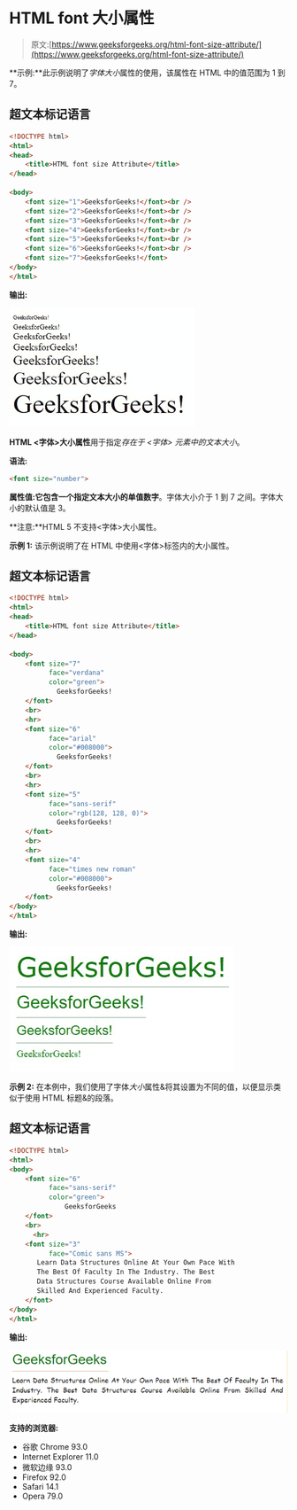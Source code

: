 # HTML font 大小属性

> 原文:[https://www.geeksforgeeks.org/html-font-size-attribute/](https://www.geeksforgeeks.org/html-font-size-attribute/)

**示例:**此示例说明了*字体大小*属性的使用，该属性在 HTML 中的值范围为 1 到 7。

## 超文本标记语言

```html
<!DOCTYPE html>
<html>
<head>
    <title>HTML font size Attribute</title>
</head>

<body> 
    <font size="1">GeeksforGeeks!</font><br />
    <font size="2">GeeksforGeeks!</font><br />
    <font size="3">GeeksforGeeks!</font><br />
    <font size="4">GeeksforGeeks!</font><br />
    <font size="5">GeeksforGeeks!</font><br />
    <font size="6">GeeksforGeeks!</font><br />
    <font size="7">GeeksforGeeks!</font> 
</body>
</html>
```

**输出:**

![](img/2d7b6da2b801f0666523b02cce0a28f9.png)

**HTML <字体>大小属性**用于指定*存在于 *<字体>* 元素中的文本大小*。

**语法:**

```html
<font size="number">
```

**属性值:**它包含一个指定文本大小的单值**数字**。字体大小介于 1 到 7 之间。字体大小的默认值是 3。

**注意:**HTML 5 不支持<字体>大小属性。

**示例 1:** 该示例说明了在 HTML 中使用<字体>标签内的大小属性。

## 超文本标记语言

```html
<!DOCTYPE html>
<html>
<head>
    <title>HTML font size Attribute</title>
</head>

<body> 
    <font size="7" 
          face="verdana" 
          color="green">
            GeeksforGeeks!
    </font>
    <br>
    <hr> 
    <font size="6" 
          face="arial" 
          color="#008000">
            GeeksforGeeks!
    </font>
    <br>
    <hr> 
    <font size="5" 
          face="sans-serif" 
          color="rgb(128, 128, 0)">
            GeeksforGeeks!
    </font>
    <br>
    <hr> 
    <font size="4" 
          face="times new roman" 
          color="#008000">
            GeeksforGeeks!
    </font>
</body>
</html>
```

**输出:**

![](img/89ecbebfb6a0adcd781e0cfee0f0c7b0.png)

**示例 2:** 在本例中，我们使用了字体*大小*属性&将其设置为不同的值，以便显示类似于使用 HTML 标题&的段落。

## 超文本标记语言

```html
<!DOCTYPE html>
<html>
<body> 
    <font size="6" 
          face="sans-serif" 
          color="green">
              GeeksforGeeks
    </font>
    <br>
      <hr>
    <font size="3" 
          face="Comic sans MS">
       Learn Data Structures Online At Your Own Pace With 
       The Best Of Faculty In The Industry. The Best 
       Data Structures Course Available Online From 
       Skilled And Experienced Faculty.
    </font> 
</body>
</html>
```

**输出:**

![](img/612e3b12fc302acc1a096e29f04169da.png)

**支持的浏览器:**

*   谷歌 Chrome 93.0
*   Internet Explorer 11.0
*   微软边缘 93.0
*   Firefox 92.0
*   Safari 14.1
*   Opera 79.0